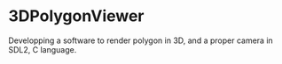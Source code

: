 # 3DPolygonViewer
Developping a software to render polygon in 3D, and a proper camera in SDL2, C language.
